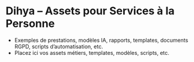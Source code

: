 # Dihya – Assets pour Services à la Personne

- Exemples de prestations, modèles IA, rapports, templates, documents RGPD, scripts d’automatisation, etc.
- Placez ici vos assets métiers, templates, modèles, scripts, etc.
